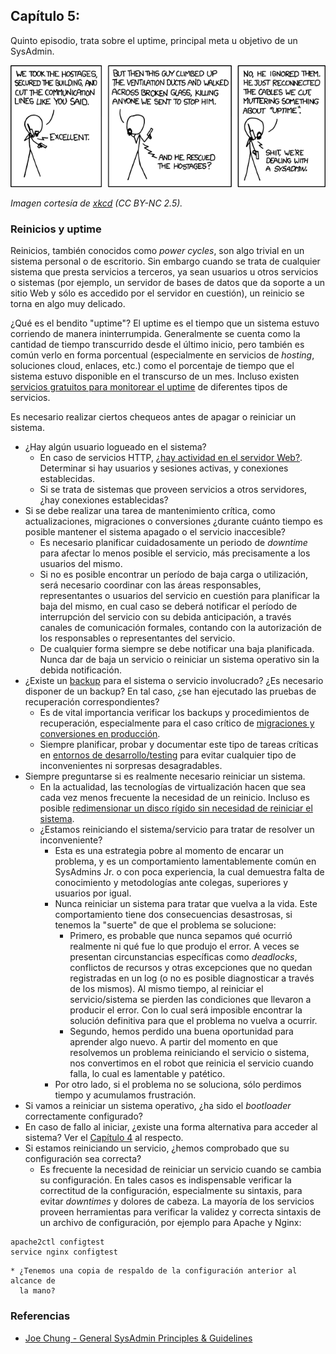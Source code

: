 ## Capítulo 5:

Quinto episodio, trata sobre el uptime, principal meta u objetivo de un
SysAdmin.

![Uptime](images/devotion_to_duty.png)

*Imagen cortesía de [xkcd](https://xkcd.com/705/) (CC BY-NC 2.5).*

### Reinicios y uptime

Reinicios, también conocidos como *power cycles*, son algo trivial en un sistema
personal o de escritorio. Sin embargo cuando se trata de cualquier sistema que
presta servicios a terceros, ya sean usuarios u otros servicios o sistemas (por
ejemplo, un servidor de bases de datos que da soporte a un sitio Web y sólo es
accedido por el servidor en cuestión), un reinicio se torna en algo muy delicado.

¿Qué es el bendito "uptime"? El uptime es el tiempo que un sistema estuvo
corriendo de manera ininterrumpida. Generalmente se cuenta como la cantidad de
tiempo transcurrido desde el último inicio, pero también es común verlo en forma
porcentual (especialmente en servicios de *hosting*, soluciones cloud, enlaces,
etc.) como el porcentaje de tiempo que el sistema estuvo disponible en el
transcurso de un mes. Incluso existen [servicios gratuitos para monitorear el uptime](https://www.linuxito.com/gnu-linux/nivel-medio/235-como-monitorear-el-uptime-de-tu-sitio-blog-gratis-gracias-a-siteuptime)
de diferentes tipos de servicios.

Es necesario realizar ciertos chequeos antes de apagar o reiniciar un sistema.

* ¿Hay algún usuario logueado en el sistema?
    * En caso de servicios HTTP, [¿hay actividad en el servidor Web?](https://www.linuxito.com/gnu-linux/nivel-alto/625-como-saber-si-hay-usuarios-conectados-en-mi-servidor-apache).
      Determinar si hay usuarios y sesiones activas, y conexiones establecidas.
    * Si se trata de sistemas que proveen servicios a otros servidores, ¿hay
      conexiones establecidas?
* Si se debe realizar una tarea de mantenimiento crítica, como actualizaciones,
  migraciones o conversiones ¿durante cuánto tiempo es posible mantener el
  sistema apagado o el servicio inaccesible?
    * Es necesario planificar cuidadosamente un periodo de *downtime* para
      afectar lo menos posible el servicio, más precisamente a los usuarios del
      mismo.
    * Si no es posible encontrar un período de baja carga o utilización, será
      necesario coordinar con las áreas responsables, representantes o usuarios
      del servicio en cuestión para planificar la baja del mismo, en cual caso
      se deberá notificar el período de interrupción del servicio con su debida
      anticipación, a través canales de comunicación formales, contando con la
      autorización de los responsables o representantes del servicio.
    * De cualquier forma siempre se debe notificar una baja planificada. Nunca
      dar de baja un servicio o reiniciar un sistema operativo sin la debida
      notificación.
* ¿Existe un [backup](capitulo-02.md) para el sistema o servicio involucrado?
  ¿Es necesario disponer de un backup? En tal caso, ¿se han ejecutado las
  pruebas de recuperación correspondientes?
    * Es de vital importancia verificar los backups y procedimientos de
      recuperación, especialmente para el caso crítico de [migraciones y conversiones en producción](https://www.linuxito.com/gnu-linux/nivel-alto/388-como-migrar-un-servidor-en-produccion-desde-debian-6-a-7).
    * Siempre planificar, probar y documentar este tipo de tareas críticas en
      [entornos de desarrollo/testing](https://www.linuxito.com/programacion/237-el-modelo-de-desarrollo-testing-y-produccion)
      para evitar cualquier tipo de inconvenientes ni sorpresas desagradables.
* Siempre preguntarse si es realmente necesario reiniciar un sistema.
    * En la actualidad, las tecnologías de virtualización hacen que sea cada vez
      menos frecuente la necesidad de un reinicio. Incluso es posible [redimensionar un disco rígido sin necesidad de reiniciar el sistema](https://www.linuxito.com/gnu-linux/nivel-alto/714-redimensionar-un-disco-scsi-en-linux-sin-necesidad-de-reinicios).
    * ¿Estamos reiniciando el sistema/servicio para tratar de resolver un
      inconveniente?
         * Esta es una estrategia pobre al momento de encarar un problema, y es
           un comportamiento lamentablemente común en SysAdmins Jr. o con poca
           experiencia, la cual demuestra falta de conocimiento y metodologías
           ante colegas, superiores y usuarios por igual.
         * Nunca reiniciar un sistema para tratar que vuelva a la vida. Este
           comportamiento tiene dos consecuencias desastrosas, si tenemos la
           "suerte" de que el problema se solucione:
             * Primero, es probable que nunca sepamos qué ocurrió realmente ni
               qué fue lo que produjo el error. A veces se presentan
               circunstancias específicas como *deadlocks*, conflictos de
               recursos y otras excepciones que no quedan registradas en un log
               (o no es posible diagnosticar a través de los mismos). Al mismo
               tiempo, al reiniciar el servicio/sistema se pierden las
               condiciones que llevaron a producir el error. Con lo cual será
               imposible encontrar la solución definitiva para que el problema
               no vuelva a ocurrir.
             * Segundo, hemos perdido una buena oportunidad para aprender algo
               nuevo. A partir del momento en que resolvemos un problema
               reiniciando el servicio o sistema, nos convertimos en el robot
               que reinicia el servicio cuando falla, lo cual es lamentable y
               patético.
         * Por otro lado, si el problema no se soluciona, sólo perdimos tiempo
           y acumulamos frustración.
* Si vamos a reiniciar un sistema operativo, ¿ha sido el *bootloader*
  correctamente configurado?
* En caso de fallo al iniciar, ¿existe una forma alternativa para acceder al
  sistema? Ver el [Capítulo 4](capitulo-04.md) al respecto.
* Si estamos reiniciando un servicio, ¿hemos comprobado que su configuración
  sea correcta?
    * Es frecuente la necesidad de reiniciar un servicio cuando se cambia su
      configuración. En tales casos es indispensable verificar la correctitud
      de la configuración, especialmente su sintaxis, para evitar *downtimes* y
      dolores de cabeza. La mayoría de los servicios proveen herramientas para
      verificar la validez y correcta sintaxis de un archivo de configuración,
      por ejemplo para Apache y Nginx:
```
apache2ctl configtest
service nginx configtest
```
    * ¿Tenemos una copia de respaldo de la configuración anterior al alcance de
      la mano?

### Referencias

* [Joe Chung - General SysAdmin Principles &amp; Guidelines](http://rockhopper.monmouth.edu/cs/jchung/cs471/cs_471_-_general_sysadmin_principles)
